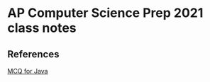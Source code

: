 # AP Computer Science Prep 2021 class notes

## References
[MCQ for Java](https://www.javatpoint.com/java-mcq)
